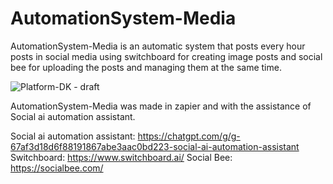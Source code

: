 # AutomationSystem-Media
AutomationSystem-Media is an automatic system that posts every hour posts in social media using switchboard for creating image posts and social bee for uploading the posts and managing them at the same time.

![Platform-DK - draft](https://github.com/user-attachments/assets/3025b393-5c14-463b-8731-2545cb18d065)

AutomationSystem-Media was made in zapier and with the assistance of Social ai automation assistant.

Social ai automation assistant: https://chatgpt.com/g/g-67af3d18d6f88191867abe3aac0bd223-social-ai-automation-assistant
Switchboard: https://www.switchboard.ai/ 
Social Bee: https://socialbee.com/ 

